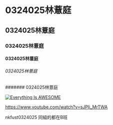 # 0324025林薏庭
## 0324025林薏庭
### 0324025林薏庭
#### 0324025林薏庭
###### 0324025林薏庭
####### 0324025林薏庭

[![Everything Is AWESOME](https://img.youtube.com/vi/StTqXEQ2l-Y/0.jpg)](https://www.youtube.com/watch?v=StTqXEQ2l-Y "Everything Is AWESOME")

<https://www.youtube.com/watch?v=sJPIi_MrTWA>


nkfust0324025
同組的都在B班

